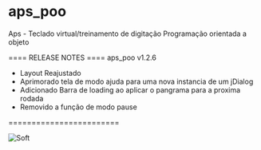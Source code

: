 ﻿# aps_poo
Aps - Teclado virtual/treinamento de digitação
Programação orientada a objeto

==== RELEASE NOTES ====
aps_poo v1.2.6

-  Layout Reajustado
-  Aprimorado tela de modo ajuda para uma nova instancia de um jDialog
-  Adicionado Barra de loading ao aplicar o pangrama para a proxima rodada
-  Removido a função de modo pause

========================


![Soft](https://i.imgur.com/cOEWVNz.png "soft")


